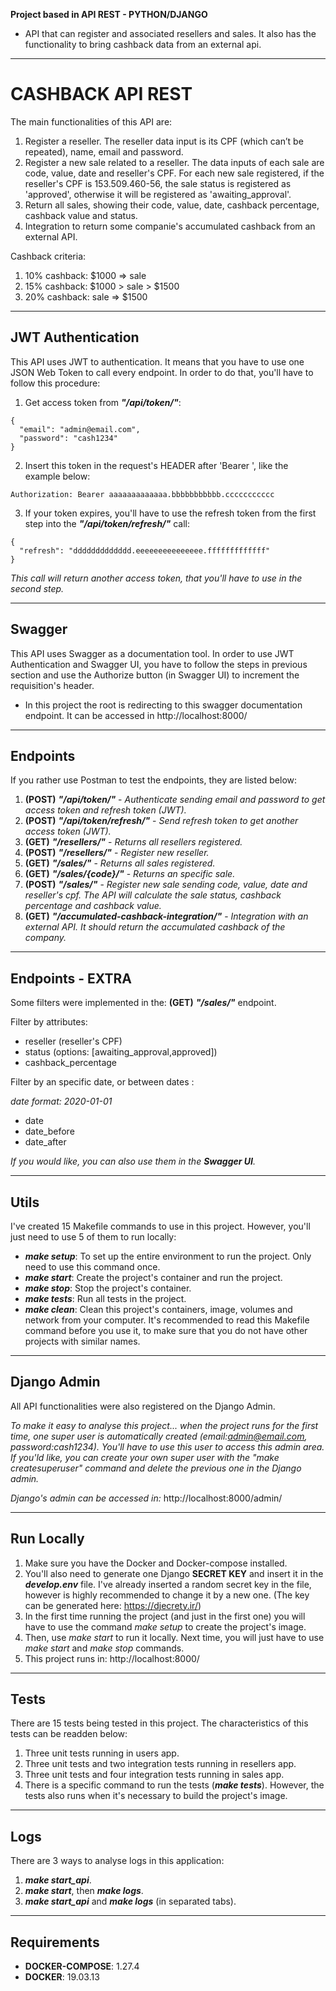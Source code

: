 **Project based in API REST - PYTHON/DJANGO**

- API that can register and associated resellers and sales. It also has the functionality to bring cashback data from an external api.

---

# CASHBACK API REST 

The main functionalities of this API are:

1. Register a reseller. The reseller data input is its CPF (which can’t be repeated), name, email and password.
2. Register a new sale related to a reseller. The data inputs of each sale are code, value, date and reseller's CPF. For each new sale registered, if the reseller's CPF is 153.509.460-56, the sale status is registered as 'approved', otherwise it will be registered as 'awaiting_approval'.
3. Return all sales, showing their code, value, date, cashback percentage, cashback value and status.
4. Integration to return some companie's accumulated cashback from an external API.

Cashback criteria:

1. 10% cashback: $1000 => sale
2. 15% cashback: $1000 > sale > $1500
3. 20% cashback: sale => $1500

---

## JWT Authentication

This API uses JWT to authentication. It means that you have to use one JSON Web Token to call every endpoint. In order to do that, you'll have to follow this procedure:

1. Get access token from **_"/api/token/"_**:

```
{
  "email": "admin@email.com",
  "password": "cash1234"
}
```

2. Insert this token in the request's HEADER after 'Bearer ', like the example below:

```
Authorization: Bearer aaaaaaaaaaaaa.bbbbbbbbbbb.ccccccccccc
```

3. If your token expires, you'll have to use the refresh token from the first step into the **_"/api/token/refresh/"_** call:

```
{
  "refresh": "ddddddddddddd.eeeeeeeeeeeeeee.fffffffffffff"
}
```
_This call will return another access token, that you'll have to use in the second step._

---

## Swagger

This API uses Swagger as a documentation tool. In order to use JWT Authentication and Swagger UI, you have to follow the steps in previous section and use the Authorize button (in Swagger UI) to increment the requisition's header.

* In this project the root is redirecting to this swagger documentation endpoint. It can be accessed in http://localhost:8000/ 

---

## Endpoints

If you rather use Postman to test the endpoints, they are listed below:

1. **(POST)** **_"/api/token/"_** - *Authenticate sending email and password to get access token and refresh token (JWT).*
2. **(POST)** **_"/api/token/refresh/"_** - *Send refresh token to get another access token (JWT).*
3. **(GET)** **_"/resellers/"_** - *Returns all resellers registered.*
4. **(POST)** **_"/resellers/"_** - *Register new reseller.*
5. **(GET)** **_"/sales/"_** - *Returns all sales registered.*
6. **(GET)** **_"/sales/{code}/"_** - *Returns an specific sale.*
7. **(POST)** **_"/sales/"_** - *Register new sale sending code, value, date and reseller's cpf. The API will calculate the sale status, cashback percentage and cashback value.*
8. **(GET)** **_"/accumulated-cashback-integration/"_** - *Integration with an external API. It should return the accumulated cashback of the company.*

---

## Endpoints - EXTRA

Some filters were implemented in the: **(GET)** **_"/sales/"_** endpoint. 

Filter by attributes:

* reseller (reseller's CPF)
* status (options: [awaiting_approval,approved])
* cashback_percentage 

Filter by an specific date, or between dates :

_date format: 2020-01-01_

* date
* date_before
* date_after 

_If you would like, you can also use them in the **Swagger UI**._

---

## Utils

I've created 15 Makefile commands to use in this project. However, you'll just need to use 5 of them to run locally:

* **_make setup_**: To set up the entire environment to run the project. Only need to use this command once.
* **_make start_**: Create the project's container and run the project.
* **_make stop_**: Stop the project's container.
* **_make tests_**: Run all tests in the project.
* **_make clean_**: Clean this project's containers, image, volumes and network from your computer. It's recommended to read this Makefile command before you use it, to make sure that you do not have other projects with similar names.

---

## Django Admin

All API functionalities were also registered on the Django Admin.

_To make it easy to analyse this project... when the project runs for the first time, one super user is automatically created (email:admin@email.com, password:cash1234). You'll have to use this user to access this admin area. If you'ld like, you can create your own super user with the "make createsuperuser" command and delete the previous one in the Django admin._

_Django's admin can be accessed in:_ http://localhost:8000/admin/

---

## Run Locally


1. Make sure you have the Docker and Docker-compose installed.
2. You'll also need to generate one Django **SECRET KEY** and insert it in the **_develop.env_** file. I've already inserted a random secret key in the file, however is highly recommended to change it by a new one. (The key can be generated here: https://djecrety.ir/)
3. In the first time running the project (and just in the first one) you will have to use the command _make setup_ to create the project's image.
4. Then, use _make start_ to run it locally. Next time, you will just have to use _make start_ and _make stop_ commands.
5. This project runs in: http://localhost:8000/

---

## Tests

There are 15 tests being tested in this project. The characteristics of this tests can be readden below:

1. Three unit tests running in users app.
2. Three unit tests and two integration tests running in resellers app.
3. Three unit tests and four integration tests running in sales app.
4. There is a specific command to run the tests (**_make tests_**). However, the tests also runs when it's necessary to build the project's image. 

---

## Logs

There are 3 ways to analyse logs in this application:

1. **_make start_api_**.
2. **_make start_**, then **_make logs_**.
3. **_make start_api_** and **_make logs_** (in separated tabs).

---

## Requirements

* **DOCKER-COMPOSE**: 1.27.4
* **DOCKER**: 19.03.13

